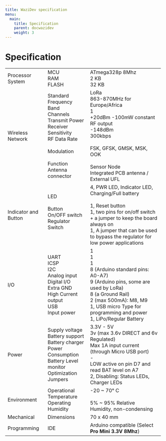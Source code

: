 ```yaml
---
title: WaziDev specification
menu:
  main:
    title: Specification 
    parent: docwazidev
    weight: 3
---
```


Specification
=============

|           |                  |                             |
| ----------------------|:-----------------------|:------------------------------------|
| Processor System      | MCU  <br /> RAM <br />  FLASH      | ATmega328p 8Mhz <br />2 KB <br />32 KB                      |
| Wireless Network      | Standard <br /> Frequency Band <br /> Channels <br /> Transmit Power <br /> Receiver Sensitivity <br /> RF Data Rate <br />  <br /> Modulation <br />  <br /> Function <br /> Antenna connector  |   LoRa <br /> 863-870MHz for Europe/Africa <br /> 1 <br /> +20dBm -100mW constant RF output <br /> -148dBm <br /> 300kbps <br /> <br /> FSK, GFSK, GMSK, MSK, OOK <br />  <br /> Sensor Node <br /> Integrated PCB antenna / External UFL     |
| Indicator and Button  | LED <br />  <br /> Button <br /> On/OFF switch <br /> Regulator Switch <br /><br />  | 4, PWR LED, Indicator LED, Charging/Full battery <br /> <br /> 1, Reset button <br /> 1, two pins for on/off switch + a jumper to keep the board always on <br /> 1, A jumper that can be used to bypass the regulator for low power applications |
| I/O | UART <br /> ICSP <br /> I2C <br /> Analog input <br /> Digital I/O <br /> Extra GND <br /> High Current output <br /> USB <br /> Input power | 1 <br /> 1 <br /> 1 <br /> 8 (Arduino standard pins: A0-A7) <br /> 9  (Arduino pins, some are used by LoRa) <br /> 8 (a Ground Rail) <br /> 2 (max 500mA): M8, M9 <br /> 1, USB micro Type for programming and power <br /> 1, LiPo/Regular Battery |
| Power | Supply voltage <br /> Battery support <br /> Battery charger <br /> Power Consumption <br /> Battery Level monitor <br />  Optimization Jumpers  | 3.3V - 5V <br /> 3v (max 3.6v DIRECT and 6v Regulated) <br /> Max 1A input current (through Micro USB port) <br /> - <br /> LOW active on pin D7 and read BAT level on A7  <br /> 2, Disabling: Status LEDs, Charger LEDs <br /> |
| Environment | Operational Temperature  <br /> Operating Humidity | -20 ~ 70° C <br /><br /> 5% ~ 95% Relative Humidity, non-condensing |
| Mechanical | Dimensions | 70 x 40 mm |
| Programming | IDE | Arduino compatible (Select **Pro Mini 3.3V 8Mhz**) |


